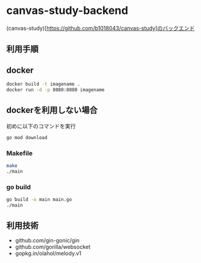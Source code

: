 # canvas-study-backend
(canvas-study)[https://github.com/b1018043/canvas-study]のバックエンド
 
## 利用手順
## docker
```bash
docker build -t imagename .
docker run -d -p 8080:8080 imagename
```
## dockerを利用しない場合
初めに以下のコマンドを実行
```bash
go mod download
```
### Makefile
```bash
make
./main
```
### go build
```bash
go build -o main main.go
./main
```
## 利用技術
- github.com/gin-gonic/gin
- github.com/gorilla/websocket
- gopkg.in/olahol/melody.v1
